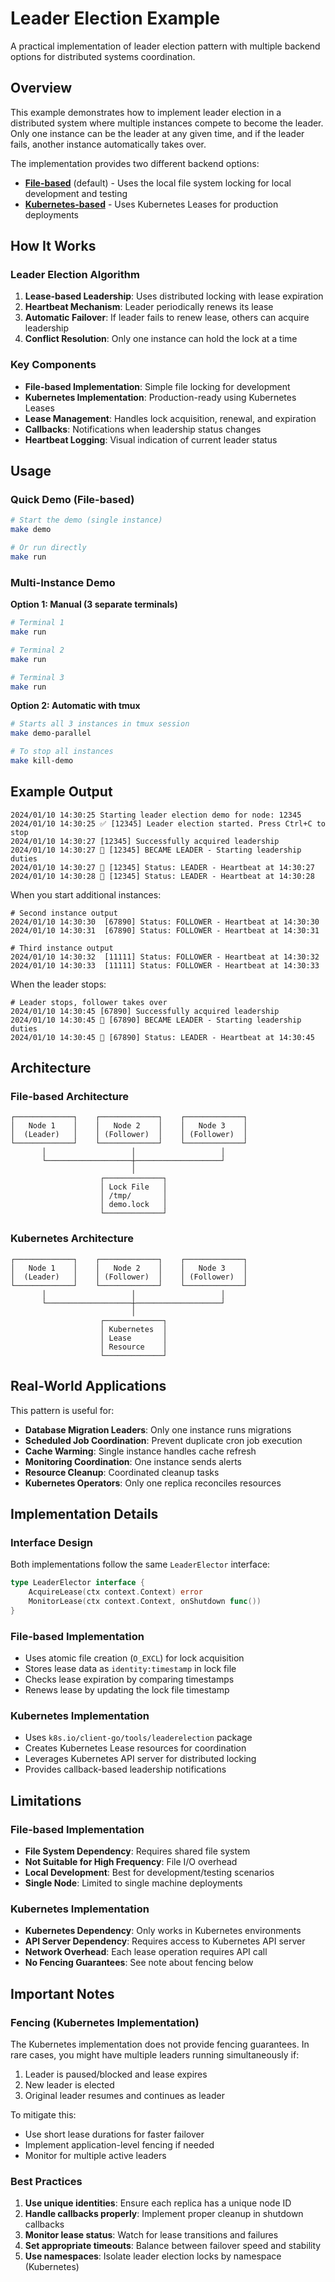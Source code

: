 # Leader Election Example

A practical implementation of leader election pattern with multiple backend options for distributed systems coordination.

## Overview

This example demonstrates how to implement leader election in a distributed system where multiple instances compete to become the leader. Only one instance can be the leader at any given time, and if the leader fails, another instance automatically takes over.

The implementation provides two different backend options:
- **[File-based](/high-availability/leader-election/internal/leaderelection/file/)** (default) - Uses the local file system locking for local development and testing
- **[Kubernetes-based](/high-availability/leader-election/internal/leaderelection/kubernetes/)** - Uses Kubernetes Leases for production deployments

## How It Works

### Leader Election Algorithm

1. **Lease-based Leadership**: Uses distributed locking with lease expiration
2. **Heartbeat Mechanism**: Leader periodically renews its lease
3. **Automatic Failover**: If leader fails to renew lease, others can acquire leadership
4. **Conflict Resolution**: Only one instance can hold the lock at a time

### Key Components

- **File-based Implementation**: Simple file locking for development
- **Kubernetes Implementation**: Production-ready using Kubernetes Leases
- **Lease Management**: Handles lock acquisition, renewal, and expiration
- **Callbacks**: Notifications when leadership status changes
- **Heartbeat Logging**: Visual indication of current leader status

## Usage

### Quick Demo (File-based)

```bash
# Start the demo (single instance)
make demo

# Or run directly
make run
```

### Multi-Instance Demo

**Option 1: Manual (3 separate terminals)**
```bash
# Terminal 1
make run

# Terminal 2  
make run

# Terminal 3
make run
```

**Option 2: Automatic with tmux**
```bash
# Starts all 3 instances in tmux session
make demo-parallel

# To stop all instances
make kill-demo
```

## Example Output

```
2024/01/10 14:30:25 Starting leader election demo for node: 12345
2024/01/10 14:30:25 ✅ [12345] Leader election started. Press Ctrl+C to stop
2024/01/10 14:30:27 [12345] Successfully acquired leadership
2024/01/10 14:30:27 🎉 [12345] BECAME LEADER - Starting leadership duties
2024/01/10 14:30:27 👑 [12345] Status: LEADER - Heartbeat at 14:30:27
2024/01/10 14:30:28 👑 [12345] Status: LEADER - Heartbeat at 14:30:28
```

When you start additional instances:
```
# Second instance output
2024/01/10 14:30:30  [67890] Status: FOLLOWER - Heartbeat at 14:30:30
2024/01/10 14:30:31  [67890] Status: FOLLOWER - Heartbeat at 14:30:31

# Third instance output  
2024/01/10 14:30:32  [11111] Status: FOLLOWER - Heartbeat at 14:30:32
2024/01/10 14:30:33  [11111] Status: FOLLOWER - Heartbeat at 14:30:33
```

When the leader stops:
```
# Leader stops, follower takes over
2024/01/10 14:30:45 [67890] Successfully acquired leadership  
2024/01/10 14:30:45 🎉 [67890] BECAME LEADER - Starting leadership duties
2024/01/10 14:30:45 👑 [67890] Status: LEADER - Heartbeat at 14:30:45
```

## Architecture

### File-based Architecture

```
┌─────────────┐    ┌─────────────┐    ┌─────────────┐
│   Node 1    │    │   Node 2    │    │   Node 3    │
│  (Leader)   │    │ (Follower)  │    │ (Follower)  │
└─────────────┘    └─────────────┘    └─────────────┘
       │                   │                   │
       └───────────────────┼───────────────────┘
                           │
                    ┌─────────────┐
                    │ Lock File   │
                    │ /tmp/       │
                    │ demo.lock   │
                    └─────────────┘
```

### Kubernetes Architecture

```
┌─────────────┐    ┌─────────────┐    ┌─────────────┐
│   Node 1    │    │   Node 2    │    │   Node 3    │
│  (Leader)   │    │ (Follower)  │    │ (Follower)  │
└─────────────┘    └─────────────┘    └─────────────┘
       │                   │                   │
       └───────────────────┼───────────────────┘
                           │
                    ┌─────────────┐
                    │ Kubernetes  │
                    │ Lease       │
                    │ Resource    │
                    └─────────────┘
```

## Real-World Applications

This pattern is useful for:

- **Database Migration Leaders**: Only one instance runs migrations
- **Scheduled Job Coordination**: Prevent duplicate cron job execution
- **Cache Warming**: Single instance handles cache refresh
- **Monitoring Coordination**: One instance sends alerts
- **Resource Cleanup**: Coordinated cleanup tasks
- **Kubernetes Operators**: Only one replica reconciles resources

## Implementation Details

### Interface Design

Both implementations follow the same `LeaderElector` interface:

```go
type LeaderElector interface {
    AcquireLease(ctx context.Context) error
    MonitorLease(ctx context.Context, onShutdown func())
}
```

### File-based Implementation

- Uses atomic file creation (`O_EXCL`) for lock acquisition
- Stores lease data as `identity:timestamp` in lock file
- Checks lease expiration by comparing timestamps
- Renews lease by updating the lock file timestamp

### Kubernetes Implementation

- Uses `k8s.io/client-go/tools/leaderelection` package
- Creates Kubernetes Lease resources for coordination
- Leverages Kubernetes API server for distributed locking
- Provides callback-based leadership notifications

## Limitations

### File-based Implementation

- **File System Dependency**: Requires shared file system
- **Not Suitable for High Frequency**: File I/O overhead
- **Local Development**: Best for development/testing scenarios
- **Single Node**: Limited to single machine deployments

### Kubernetes Implementation

- **Kubernetes Dependency**: Only works in Kubernetes environments
- **API Server Dependency**: Requires access to Kubernetes API server
- **Network Overhead**: Each lease operation requires API call
- **No Fencing Guarantees**: See note about fencing below

## Important Notes

### Fencing (Kubernetes Implementation)

The Kubernetes implementation does not provide fencing guarantees. In rare cases, you might have multiple leaders running simultaneously if:

1. Leader is paused/blocked and lease expires
2. New leader is elected
3. Original leader resumes and continues as leader

To mitigate this:
- Use short lease durations for faster failover
- Implement application-level fencing if needed
- Monitor for multiple active leaders

### Best Practices

1. **Use unique identities**: Ensure each replica has a unique node ID
2. **Handle callbacks properly**: Implement proper cleanup in shutdown callbacks
3. **Monitor lease status**: Watch for lease transitions and failures
4. **Set appropriate timeouts**: Balance between failover speed and stability
5. **Use namespaces**: Isolate leader election locks by namespace (Kubernetes)